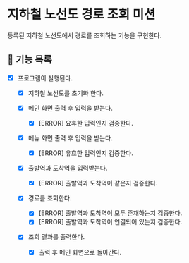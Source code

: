 # 지하철 노선도 경로 조회 미션

등록된 지하철 노선도에서 경로를 조회하는 기능을 구현한다.

## 🚀 기능 목록

- [x] 프로그램이 실행된다.

    - [x] 지하철 노선도를 초기화 한다.

    - [x] 메인 화면 출력 후 입력을 받는다.
        - [x] [ERROR] 요휴한 입력인지 검증한다.

    - [x] 메뉴 화면 출력 후 입력을 받는다.
        - [x] [ERROR] 유효한 입력인지 검증한다.

    - [x] 출발역과 도착역을 입력받는다.
        - [x] [ERROR] 출발역과 도착역이 같은지 검증한다.

    - [x] 경로를 조회한다.
        - [x] [ERROR] 출발역과 도착역이 모두 존재하는지 검증한다.
        - [x] [ERROR] 출발역과 도착역이 연결되어 있는지 검증한다.

    - [x] 조회 결과를 출력한다.
        - [x] 출력 후 메인 화면으로 돌아간다.
